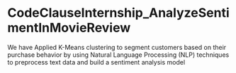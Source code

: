 # CodeClauseInternship_AnalyzeSentimentInMovieReview
We have Applied K-Means clustering to segment customers based on their purchase behavior by using Natural Language Processing (NLP) techniques to preprocess text data and  build a sentiment analysis model
